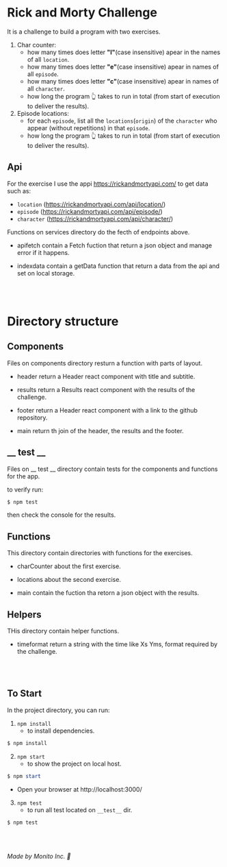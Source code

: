 # Rick and Morty Challenge

It is a challenge to build a program with two exercises.

1. Char counter:
    - how many times does letter **"l"**(case insensitive) apear in the names of all `location`.
    - how many times does letter **"e"**(case insensitive) apear in names of all `episode`.
    - how many times does letter **"c"**(case insensitive) apear in names of all `character`.
    - how long the program 👆 takes to run in total (from start of execution to deliver the results).
2. Episode locations:
    - for each `episode`, list all the `locations`(`origin`) of the `character` who appear (without repetitions) in that `episode`.
    - how long the program 👆 takes to run in total (from start of execution to deliver the results).

## Api

For the exercise I use the appi https://rickandmortyapi.com/ to get data such as:

  + `location` (https://rickandmortyapi.com/api/location/)
  + `episode` (https://rickandmortyapi.com/api/episode/)
  + `character` (https://rickandmortyapi.com/api/character/)

Functions on services directory do the fecth of endpoints above.

  + apifetch contain a Fetch fuction that return a json object and manage error if it happens.

  + indexdata contain a getData function that return a data from the api and set on local storage.

<br/>
<br/>

# Directory structure

## Components

Files on components directory resturn a function with parts of layout.

  + header return a Header react component with title and subtitle.
  + results return a Results react component with the results of the challenge.
  + footer return a Header react component with a link to the github repository.
  
  + main return th join of the header, the results and the footer.

## __ test __

Files on __ test __ directory contain tests for the components and functions for the app.

to verify run:
```powershell
$ npm test
```

then check the console for the results.

## Functions

This directory contain directories with functions for the exercises.

  + charCounter about the first exercise.
  + locations about the second exercise.

  + main contain the fuction tha retorn a json object with the results.

## Helpers

THis directory contain helper functions.

  + timeformat return a string with the time like Xs Yms, format required by the challenge.

<br/>
<br/>

## To Start

In the project directory, you can run:

1. `npm install`
    + to install dependencies.

```powershell
$ npm install
```

2. `npm start`
    + to show the project on local host.

```powershell
$ npm start
```  
  + Open your browser at http://localhost:3000/

3. `npm test`
    + to run all test located on `__test__` dir.

```powershell
$ npm test
```

<br/>
<br/>

*Made by Monito Inc. 🙊*
